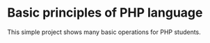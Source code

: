 # Basic principles of PHP language
This simple project shows many basic operations for PHP students.
